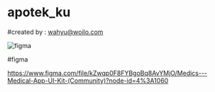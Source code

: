 # apotek_ku

#created by : wahyu@woilo.com 


![figma](https://www.figma.com/community/file/1163440263710513549)

#figma

https://www.figma.com/file/kZwqp0F8FYBgoBq8AvYMjO/Medics---Medical-App-UI-Kit-(Community)?node-id=4%3A1060